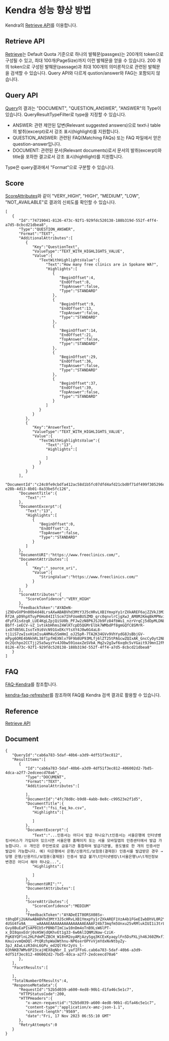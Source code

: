 # Kendra 성능 향상 방법

Kendra의 [Retrieve API](https://docs.aws.amazon.com/kendra/latest/APIReference/API_Retrieve.html)를 이용합니다.

## Retrieve API

[Retrieve](https://docs.aws.amazon.com/kendra/latest/APIReference/API_Retrieve.html)는 Default Quota 기준으로 하나의 발췌문(passges)는 200개의 token으로 구성될 수 있고, 최대 100개(PageSize)까지 이런 발췌문을 얻을 수 있습니다. 200 개의 token으로 구성된 발췌문(passage)과 최대 100개의 의미론적으로 관련된 발췌문을 검색할 수 있습니다. Query API와 다르게 qustion/answer와 FAG는 포함되지 않습니다. 



## Query API

[Query](https://docs.aws.amazon.com/ko_kr/kendra/latest/APIReference/API_Query.html)의 결과는 "DOCUMENT", "QUESTION_ANSWER", "ANSWER"의 Type이 있습니다. QueryResultTypeFilter로 type을 지정할 수 있습니다.

- ANSWER: 관련 제안된 답변(Relevant suggested answers)으로 text나 table의 발취(excerpt)로서 강조 표시(highlight)를 지원합니다. 
- QUESTION_ANSWER: 관련된 FAQ(Matching FAQs) 또는 FAQ 파일에서 얻은 question-answer입니다.
- DOCUMENT: 관련된 문서(Relevant documents)로서 문서의 발취(excerpt)와 title을 포하한 결고로서 강조 표시(hightlight)를 지원합니다.



Type은 query결과에서 "Format"으로 구분할 수 있습니다.

## Score

[ScoreAttributes](https://docs.aws.amazon.com/kendra/latest/APIReference/API_ScoreAttributes.html)와 같이 "VERY_HIGH", "HIGH", "MEDIUM", "LOW", "NOT_AVAILABLE"로 결과의 신뢰도를 확인할 수 있습니다.

```text
[
   {
      "Id":"74719041-8126-473c-92f1-929fdc520138-188b319d-552f-4ff4-a7d5-8cbcd21dbea8",
      "Type":"QUESTION_ANSWER",
      "Format":"TEXT",
      "AdditionalAttributes":[
         {
            "Key":"QuestionText",
            "ValueType":"TEXT_WITH_HIGHLIGHTS_VALUE",
            "Value":{
               "TextWithHighlightsValue":{
                  "Text":"How many free clinics are in Spokane WA?",
                  "Highlights":[
                     {
                        "BeginOffset":4,
                        "EndOffset":8,
                        "TopAnswer":false,
                        "Type":"STANDARD"
                     },
                     {
                        "BeginOffset":9,
                        "EndOffset":13,
                        "TopAnswer":false,
                        "Type":"STANDARD"
                     },
                     {
                        "BeginOffset":14,
                        "EndOffset":21,
                        "TopAnswer":false,
                        "Type":"STANDARD"
                     },
                     {
                        "BeginOffset":29,
                        "EndOffset":36,
                        "TopAnswer":false,
                        "Type":"STANDARD"
                     },
                     {
                        "BeginOffset":37,
                        "EndOffset":39,
                        "TopAnswer":false,
                        "Type":"STANDARD"
                     }
                  ]
               }
            }
         },
         {
            "Key":"AnswerText",
            "ValueType":"TEXT_WITH_HIGHLIGHTS_VALUE",
            "Value":{
               "TextWithHighlightsValue":{
                  "Text":"13",
                  "Highlights":[
                     
                  ]
               }
            }
         }
      ],
      "DocumentId":"c24c0fe9cbdfa412ac58d1b5fc07dfd4afd21cbd0f71df499f305296d985a8c9a91f1b2c-e28b-4d13-8b01-8a33be5fc126",
      "DocumentTitle":{
         "Text":""
      },
      "DocumentExcerpt":{
         "Text":"13",
         "Highlights":[
            {
               "BeginOffset":0,
               "EndOffset":2,
               "TopAnswer":false,
               "Type":"STANDARD"
            }
         ]
      },
      "DocumentURI":"https://www.freeclinics.com/",
      "DocumentAttributes":[
         {
            "Key":"_source_uri",
            "Value":{
               "StringValue":"https://www.freeclinics.com/"
            }
         }
      ],
      "ScoreAttributes":{
         "ScoreConfidence":"VERY_HIGH"
      },
      "FeedbackToken":"AYADeN-jZ9DvGVP9n00b4d48LrsAXwABABVhd3MtY3J5cHRvLXB1YmxpYy1rZXkAREF6ajZZVkJ3M3B4dXZEMGRJZitQaEEzUWNVZkE3TDVBbjNEOCs1bE1aRm1hN1M3a0N3cjNiMzZRR2hPcTloeVJ1QT09AAEAB2F3cy1rbXMAS2Fybjphd3M6a21zOnVzLXdlc3QtMjoxNDk0MDA5NDM5NTk6a2V5LzUyN2YwMjRhLTUyMDktNDI4NC1iOTYwLTJhMjYxMzQxNWNkNgC4AQIBAHhoFIrDBc0sA_W0qqJvieboGJWYBK_hEm739PftPtfwZwEP6KAczOsL3xpUp6oizSAgAAAAfjB8BgkqhkiG9w0BBwagbzBtAgEAMGgGCSqGSIb3DQEHATAeBglghkgBZQMEAS4wEQQMT_QgV_BMu5l49EZAAgEQgDuTOkP1QJbt85KZ4FDF438i0upluDZq_Rf3L8H9PqkLQOSgUAyyy9hqEmMOZUcGqvBNc_ekw4pbMRy5ZAIAAAAADAAAEAAAAAAAAAAAAAAAAAB3LYEFCQuAEb8NnKHSk1eT_____wAAAAEAAAAAAAAAAAAAAAEAAAF2QLnDNTO_Ma1EGreEOHC8YG5ijJ7jLblLE4CbyAY9ueJHKBTQ-Rf2A_pD9hpXTuyP6Ho84IIlScm7IhFUomBUSZMD_qrc0qnvlrCjgXwJ_AM0MJKmqBkMPNvivFnfZ9xl-dFyFX1sdzq0_LUE4KgLZpjQiSU0b_PFJw2zN8P6JSJb9Fz84fbWu1_nzrVrqCj5dDpMLDNLgC3f6pTS4IqmJqMsj6BbGcdsvLIzVA2XaAGYS8CNv9pu5Hz63yrh6hG4UHWJwdhIcPZG7z7BayFjravsKjw101PJnzUKSIfiZlRnoqm-Bbff-ieECV-vZ_1vtskbHhmsZ4WlKTcpD5QGMrElbk7WMbdPf8gmGQfC8SMrR-ixO7d856LIsoTx9i6VcN91GxEKcYtsXY4J0w6G4aL8-tj1iS7zwIsxHimIsuAHM4u5SmHmI_oJ25pR-7TA2K34GVv9VhYydG8JsBbjGV-mPpg6ORE4bNkhRL38f1pfHEXNlv79F9b8UP93MLfj6lZT25tPAGcwZQIxAK_GncCyOyt2NLdszY-Oc2Qchpo2CCTjj25a5wyzYv4JObw591oaxZeSVbA_Mq2v2gIwf6xq0c5vYGait9J9mnI2FMtEJ3rI2DRld30IRmWWNES54XOxciMd5J_YxJGkfghX.74719041-8126-473c-92f1-929fdc520138-188b319d-552f-4ff4-a7d5-8cbcd21dbea8"
   }
]
```

## FAQ

[FAQ-Kendra](https://github.com/aws-samples/enterprise-search-with-amazon-kendra-workshop/blob/master/Part%202%20-%20Adding%20a%20FAQ.md)를 참조합니다.

[kendra-faq-refresher](https://github.com/aws-samples/amazon-kendra-faq-refresher/tree/main)를 참조하여 FAQ를 Kendra 검색 결과로 활용할 수 있습니다.


## Reference

[Retrieve API](https://docs.aws.amazon.com/kendra/latest/APIReference/API_Retrieve.html)

## Document

```text
{
   "QueryId":"cab6a783-5daf-40b6-a3d9-4df51f3ec812",
   "ResultItems":[
      {
         "Id":"cab6a783-5daf-40b6-a3d9-4df51f3ec812-406002d2-7bd5-4dca-a2f7-2edceecd70a6",
         "Type":"DOCUMENT",
         "Format":"TEXT",
         "AdditionalAttributes":[
            
         ],
         "DocumentId":"4fc78d8c-b9d8-4abb-8e8c-c99523e2f1d5",
         "DocumentTitle":{
            "Text":"fsi_faq_ko.csv",
            "Highlights":[
               
            ]
         },
         "DocumentExcerpt":{
            "Text":"...인증서는 어디서 발급 하나요?\t인증서는 서울은행에 인터넷뱅킹서비스가 가입되어 있으시면 서울은행 홈페이지 또는 서울 모바일앱의 인증센터에서 발급 가능합니다. ※ 개인은 주민번호로 금융기관 통합하여 발급기관별, 용도별로 한 개의 인증서만 발급이 가능합니다. 예) 타은행에서 은행/신용카드/보험용(결제원) 인증서를 발급받은 경우 → 당행 은행/신용카드/보험용(결제원) 인증서 발급 불가\t인터넷뱅킹\t서울은행\n\t개인정보 변경은 어디서 해야 하나요...",
            "Highlights":[
               
            ]
         },
         "DocumentURI":"",
         "DocumentAttributes":[
            
         ],
         "ScoreAttributes":{
            "ScoreConfidence":"MEDIUM"
         },
         "FeedbackToken":"AYADeEIT0ORSX08Sv-t8hqDFj2UAXwABABVhd3MtY3J5cHRvLXB1YmxpYy1rZXkAREF1VzA4b1FGeEIwbDhVL0R2Y2s3RllvVHphcXI5ZG1hVVdMVU5hVWl2RllRaW5ZeUg5SDdQbC8zVlYwNmJuRUN0UT09AAEAB2F3cy1rbXMAS2Fybjphd3M6a21zOnVzLXdlc3QtMjoxNDk0MDA5NDM5NTk6a2V5LzUyN2YwMjRhLTUyMDktNDI4NC1iOTYwLTJhMjYxMzQxNWNkNgC4AQIBAHhoFIrDBc0sA_W0qqJvieboGJWYBK_hEm739PftPtfwZwHBaXKzCFbOpmHzKOt9tucTAAAAfjB8BgkqhkiG9w0BBwagbzBtAgEAMGgGCSqGSIb3DQEHATAeBglghkgBZQMEAS4wEQQMj2BQ8y0RoHFXVV1AAgEQgDtMdfOimJQuRZVIhoS9xaeORWplKcm2xX_spfBtv10z2USf9Wl3xSV_1twmqnJ7WWh3BgCXlqcCylQZPgIAAAAADAAAEAAAAAAAAAAAAAAAAABnOJofpWuq2r-4USU4fu9A_____wAAAAEAAAAAAAAAAAAAAAEAAAF24b73mqfm5Unxu25vRMlukIUI1i3trLzFlnyfCvCin8J7GsN3pu25FiI0Hu3VLAXusFfik00Gp7kzT8ZcFVUgp0m9FZXeG2SlFkTssFxIn8QLWPeW1ea8TgZr0eeCk6bjmtVfQSjv5JP8Gk2Trk0cC2D20jH_aWsZ1Ri78bY5H0NOsS2LsV1CHEkDacfNIyhwMaiDpYWyn8sCIV2a7OmkdZOwTkEutbD69McCISGGhlh5c8ZFJaXESjtJCZuPf4EFQHH5oIBHSNzivaXD4tGGzSa1XabMD36rvYqYykbG09UE12eRB-Gvy8BuEaPIsAP0Ib5rPBNbTImCiw10nDm4oTnB9LsW6lPT-x_DI8qoxEdrj0sH5WjdQKhvEt1g33-6w0AlIQNMiNaw-CziK-PgK8YQFlnL2HLPdmPCZBCH_W18nM2oyAMjAzySgq3KCExKyaqylFn5DsPXLjh46J60ZMxf1DhQ9U82DiQCuJ5G1Z9rxdMASmRHWFSOKxXolyMwTCShOI5vAGcwZQIxAKd5oE-KmuivvmQmDQl-PtQRzhpWaUWthnu-NP6serOPYvVjmYdxNvNtbyZy-3pJ_AIwLszR3dnL6GPu_ed2QlY6r2yVs_l-O3hNKB7WMv8P23cajHEX8qNbr_I_yafIFFoG.cab6a783-5daf-40b6-a3d9-4df51f3ec812-406002d2-7bd5-4dca-a2f7-2edceecd70a6"
      },
   ],
   "FacetResults":[
      
   ],
   "TotalNumberOfResults":4,
   "ResponseMetadata":{
      "RequestId":"52b5d039-a600-4ed8-90b1-d1fa46c5e1c7",
      "HTTPStatusCode":200,
      "HTTPHeaders":{
         "x-amzn-requestid":"52b5d039-a600-4ed8-90b1-d1fa46c5e1c7",
         "content-type":"application/x-amz-json-1.1",
         "content-length":"9569",
         "date":"Fri, 17 Nov 2023 06:55:10 GMT"
      },
      "RetryAttempts":0
   }
}
```
